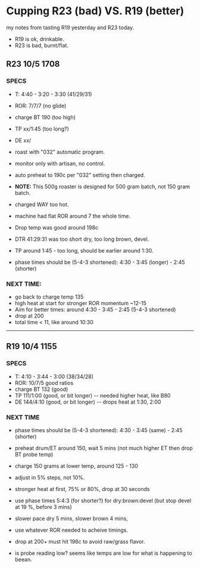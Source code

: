 
# Cupping R23 (bad) VS. R19 (better)

my notes from tasting R19 yesterday and R23 today.
 - R19 is ok, drinkable.  
 - R23 is bad, burnt/flat.

## R23 10/5 1708

### SPECS
 - T:  4:40 - 3:20 - 3:30   (41/29/31)
 - ROR: 7/7/7 (no glide)
 - charge BT 190 (too high)
 - TP xx/1:45 (too long?)
 - DE xx/

 - roast with "032" automatic program.
 - monitor only with artisan, no control.
 - auto preheat to 190c per "032" setting then charged.

 - **NOTE:** This 500g roaster is designed for 500 gram batch, not 150 gram batch.
 - charged WAY too hot.
 - machine had flat ROR around 7 the whole time.
 - Drop temp was good around 198c
 - DTR 41:29:31 was too short dry, too long brown, devel.
 - TP around 1:45 - too long, should be earlier around 1:30.
 - phase times should be  (5-4-3 shortened): 4:30 - 3:45 (longer) - 2:45 (shorter)

### NEXT TIME:
 - go back to charge temp 135
 - high heat at start for stronger ROR momentum ~12-15
 - Aim for better times:   around 4:30 - 3:45 - 2:45 (5-4-3 shortened)
 - drop at 200
 - total time < 11, like around 10:30



---

## R19 10/4 1155
### SPECS
 - T: 4:10 - 3:44 - 3:00  (38/34/28)
 - ROR: 10/7/5 good ratios
 - charge BT 132 (good)
 - TP 111/1:00 (good, or bit longer) -- needed higher heat, like B80
 - DE 144/4:10 (good, or bit longer) -- drops heat at 1:30, 2:00

### NEXT TIME
 - phase times should be  (5-4-3 shortened): 4:30 - 3:45 (same) - 2:45 (shorter)

 - preheat drum/ET around 150, wait 5 mins (not much higher ET then drop BT probe temp)
 - charge 150 grams at lower temp, around 125 - 130
 - adjust in 5% steps, not 10%.
 - stronger heat at first, 75% or 80%, drop at 30 seconds
 - use phase times 5:4:3 (for shorter?) for dry:brown:devel (but stop devel at 19 %, before 3 mins)
 - slower pace dry 5 mins, slower brown 4 mins, 
 - use whatever ROR needed to acheive timings.
 - drop at 200+ must hit 198c to avoid raw/grass flavor.

- is probe reading low? seems like temps are low for what is happening to beean.

